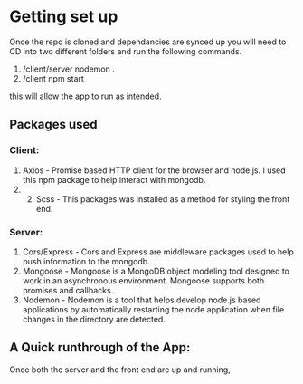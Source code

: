# Getting set up

Once the repo is cloned and dependancies are synced up you will need to CD into two different folders and run the following commands.
1. /client/server nodemon .
2. /client npm start

this will allow the app to run as intended.

## Packages used

### Client:
1. Axios - Promise based HTTP client for the browser and node.js. I used this npm package to help interact with mongodb.
2. 2. Scss - This packages was installed as a method for styling the front end.

### Server:
1. Cors/Express    -    Cors and Express are middleware packages used to help push information to the mongodb.
2. Mongoose        -    Mongoose is a MongoDB object modeling tool designed to work in an asynchronous environment.
                     Mongoose supports both promises and callbacks.
3. Nodemon         -    Nodemon is a tool that helps develop node.js based applications by automatically restarting 
                     the node application when file changes in the directory are detected.
  

## A Quick runthrough of the App:

Once both the server and the front end are up and running, 
